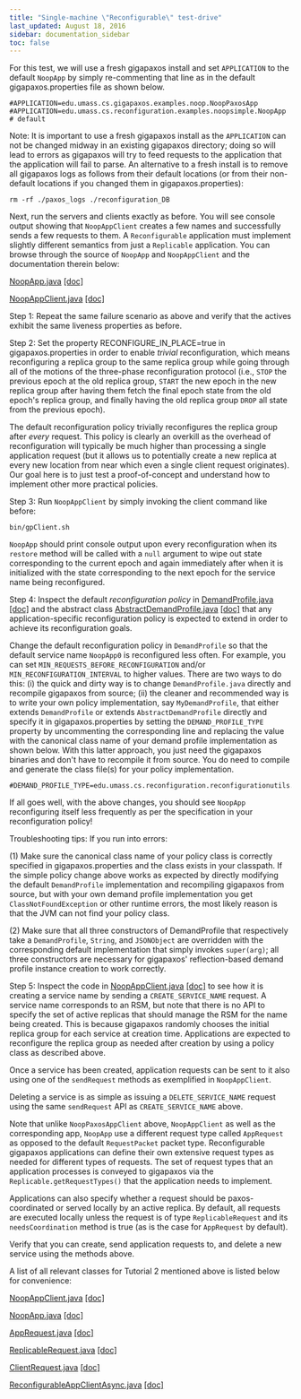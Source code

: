```yaml
---
title: "Single-machine \"Reconfigurable\" test-drive"
last_updated: August 18, 2016
sidebar: documentation_sidebar
toc: false
---
```


For this test, we will use a fresh gigapaxos install and set `APPLICATION` to the default `NoopApp` by simply re-commenting that line as in the default gigapaxos.properties file as shown below.

```
#APPLICATION=edu.umass.cs.gigapaxos.examples.noop.NoopPaxosApp  
#APPLICATION=edu.umass.cs.reconfiguration.examples.noopsimple.NoopApp # default
```

Note: It is important to use a fresh gigapaxos install as the `APPLICATION` can not be changed midway in an existing gigapaxos directory; doing so will lead to errors as gigapaxos will try to feed requests to the application that the application will fail to parse. An alternative to a fresh install is to remove all gigapaxos logs as follows from their default locations (or from their non-default locations if you changed them in gigapaxos.properties):

```
rm -rf ./paxos_logs ./reconfiguration_DB
```

Next, run the servers and clients exactly as before. You will see console output showing that `NoopAppClient` creates a few names and successfully sends a few requests to them. A `Reconfigurable` application must implement slightly different semantics from just a `Replicable` application. You can browse through the source of `NoopApp` and `NoopAppClient` and the documentation therein below:

[NoopApp.java](<https://github.com/MobilityFirst/gigapaxos/blob/master/src/edu/umass/cs/reconfiguration/examples/noopsimple/NoopApp.java>) 
 [[doc]](<https://mobilityfirst.github.io/gigapaxos/doc/edu/umass/cs/reconfiguration/examples/noopsimple/NoopApp.html>)

[NoopAppClient.java](<https://github.com/MobilityFirst/gigapaxos/blob/master/src/edu/umass/cs/reconfiguration/examples/NoopAppClient.java>)
 [[doc]](<https://mobilityfirst.github.io/gigapaxos/doc/edu/umass/cs/reconfiguration/examples/NoopAppClient.html>)

Step 1: Repeat the same failure scenario as above and verify that the actives exhibit the same liveness properties as before.

Step 2: Set the property RECONFIGURE_IN_PLACE=true in gigapaxos.properties in order to enable *trivial* reconfiguration, which means reconfiguring a replica group to the same replica group while going through all of the motions of the three-phase reconfiguration protocol (i.e., `STOP` the previous epoch at the old replica group, `START` the new epoch in the new replica group after having them fetch the final epoch state from the old epoch's replica group, and finally having the old replica group `DROP` all state from the previous epoch). 

The default reconfiguration policy trivially reconfigures the replica group after *every* request. This policy is clearly an overkill as the overhead of reconfiguration will typically be much higher than processing a single application request (but it allows us to potentially create a new replica at every new location from near which even a single client request originates). Our goal here is to just test a proof-of-concept and understand how to implement other more practical policies.

Step 3: Run `NoopAppClient` by simply invoking the client command like before:

```
bin/gpClient.sh
```

`NoopApp` should print console output upon every reconfiguration when its `restore` method will be called with a `null` argument to wipe out state corresponding to the current epoch and again immediately after when it is initialized with the state corresponding to the next epoch for the service name being reconfigured.

Step 4: Inspect the default *reconfiguration policy* in
[DemandProfile.java](<https://github.com/MobilityFirst/gigapaxos/blob/master/src/edu/umass/cs/reconfiguration/reconfigurationutils/DemandProfile.java>) [[doc]](<https://mobilityfirst.github.io/gigapaxos/doc/edu/umass/cs/reconfiguration/reconfigurationutils/DemandProfile.html>) 
and the abstract class 
[AbstractDemandProfile.java](<https://github.com/MobilityFirst/gigapaxos/blob/master/src/edu/umass/cs/reconfiguration/reconfigurationutils/AbstractDemandProfile.java>)
[[doc]](<https://mobilityfirst.github.io/gigapaxos/doc/edu/umass/cs/reconfiguration/reconfigurationutils/AbstractDemandProfile.java>)
that any application-specific reconfiguration policy is expected to
extend in order to achieve its reconfiguration goals.

Change the default reconfiguration policy in `DemandProfile` so that the default service name `NoopApp0` is reconfigured less often. For example, you can set `MIN_REQUESTS_BEFORE_RECONFIGURATION` and/or `MIN_RECONFIGURATION_INTERVAL` to higher values. There are two ways to do this: (i) the quick and dirty way is to change `DemandProfile.java` directly and recompile gigapaxos from source; (ii) the cleaner and recommended way is to write your own policy implementation, say `MyDemandProfile`, that either extends `DemandProfile` or extends
`AbstractDemandProfile` directly and specify it in gigapaxos.properties by setting the `DEMAND_PROFILE_TYPE` property by uncommenting the corresponding line and replacing the value with the canonical class name of your demand profile
implementation as shown below. With this latter approach, you just need the gigapaxos binaries and don't have to recompile it from source. You do need to compile and generate the class file(s) for your policy implementation.

```
#DEMAND_PROFILE_TYPE=edu.umass.cs.reconfiguration.reconfigurationutils.DemandProfile
```

If all goes well, with the above changes, you should see `NoopApp` reconfiguring itself less frequently as per the specification in your reconfiguration policy!

Troubleshooting tips: If you run into errors:

(1) Make sure the canonical class name of your policy class is correctly specified in gigapaxos.properties and the class exists in your classpath. If the simple policy change above works as expected by directly modifying the default `DemandProfile` implementation and recompiling gigapaxos from source, but with your own demand profile implementation you get `ClassNotFoundException` or other runtime errors, the most likely reason is that the JVM can not find your policy class.

(2) Make sure that all three constructors of DemandProfile that respectively take a `DemandProfile`, `String`, and `JSONObject` are overridden with the corresponding default implementation that simply invokes `super(arg)`; all three constructors are necessary for gigapaxos' reflection-based demand profile instance creation to work correctly.

Step 5: Inspect the code in
[NoopAppClient.java](<https://github.com/MobilityFirst/gigapaxos/blob/master/src/edu/umass/cs/reconfiguration/examples/NoopAppClient.java>)
[[doc]](<https://mobilityfirst.github.io/gigapaxos/doc/edu/umass/cs/reconfiguration/examples/NoopAppClient.html>)
to see how it is creating a service name by sending a `CREATE_SERVICE_NAME` request. A service name corresponds to an RSM, but note that there is no API to specify the set of active replicas that should manage the RSM for the name being created. This is because gigapaxos randomly chooses the initial replica group for each service at creation time. Applications are expected to reconfigure the replica group as needed after creation by using a policy class as described above.

Once a service has been created, application requests can be sent to it also using one of the `sendRequest` methods as exemplified in `NoopAppClient`.

Deleting a service is as simple as issuing a `DELETE_SERVICE_NAME` request using the same `sendRequest` API as `CREATE_SERVICE_NAME` above.

Note that unlike `NoopPaxosAppClient` above, `NoopAppClient` as well as the corresponding app, `NoopApp` use a different request type called `AppRequest` as opposed to the default `RequestPacket` packet type. Reconfigurable gigapaxos applications can define their own extensive request types as needed for different types of requests. The set of request types that an application processes is conveyed to gigapaxos via the `Replicable.getRequestTypes()` that the application needs to implement.

Applications can also specify whether a request should be paxos-coordinated or served locally by an active replica. By default, all requests are executed locally unless the request is of type `ReplicableRequest` and its `needsCoordination` method is true (as is the case for `AppRequest` by default).

Verify that you can create, send application requests to, and delete a new service using the methods above. 

A list of all relevant classes for Tutorial 2 mentioned above is listed below for convenience:

[NoopAppClient.java](<https://github.com/MobilityFirst/gigapaxos/blob/master/src/edu/umass/cs/reconfiguration/examples/NoopAppClient.java>)
[[doc]](<https://mobilityfirst.github.io/gigapaxos/doc/edu/umass/cs/reconfiguration/examples/NoopAppClient.html>)

[NoopApp.java](<https://github.com/MobilityFirst/gigapaxos/blob/master/src/edu/umass/cs/reconfiguration/examples/noopsimple/NoopApp.java>)
 [[doc]](<https://mobilityfirst.github.io/gigapaxos/doc/edu/umass/cs/reconfiguration/examples/noopsimple/NoopApp.html>)

[AppRequest.java](<https://github.com/MobilityFirst/gigapaxos/blob/master/src/edu/umass/cs/reconfiguration/examples/AppRequest.java>)
 [[doc]](<https://mobilityfirst.github.io/gigapaxos/doc/edu/umass/cs/reconfiguration/examples/AppRequest.html>)

[ReplicableRequest.java](<https://github.com/MobilityFirst/gigapaxos/blob/master/src/edu/umass/cs/reconfiguration/interfaces/ReplicableRequest.java>)
 [[doc]](<https://mobilityfirst.github.io/gigapaxos/doc/edu/umass/cs/reconfiguration/interfaces/ReplicableRequest.html>)

[ClientRequest.java](<https://github.com/MobilityFirst/gigapaxos/blob/master/src/edu/umass/cs/gigapaxos/interfaces/ClientRequest.java>)
 [[doc]](<https://mobilityfirst.github.io/gigapaxos/doc/edu/umass/cs/gigapaxos/interfaces/ClientRequest.html>)

[ReconfigurableAppClientAsync.java](<https://github.com/MobilityFirst/gigapaxos/blob/master/src/edu/umass/cs/reconfiguration/ReconfigurableAppClientAsync.java>)
[[doc]](<https://mobilityfirst.github.io/gigapaxos/doc/edu/umass/cs/reconfiguration/ReconfigurableAppClientAsync.html>)
